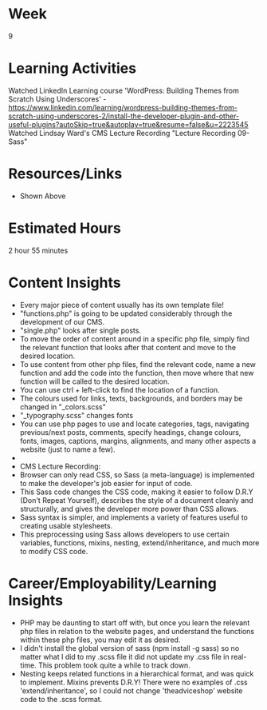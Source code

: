 # Week
9
# Learning Activities
Watched LinkedIn Learning course 'WordPress: Building Themes from Scratch Using Underscores' - https://www.linkedin.com/learning/wordpress-building-themes-from-scratch-using-underscores-2/install-the-developer-plugin-and-other-useful-plugins?autoSkip=true&autoplay=true&resume=false&u=2223545        
Watched Lindsay Ward's CMS Lecture Recording "Lecture Recording 09- Sass"
# Resources/Links
- Shown Above
# Estimated Hours
2 hour 55 minutes
# Content Insights
- Every major piece of content usually has its own template file!       
- "functions.php" is going to be updated considerably through the development of our CMS.       
- "single.php" looks after single posts.       
- To move the order of content around in a specific php file, simply find the relevant function that looks after that content and move to the desired location.      
- To use content from other php files, find the relevant code, name a new function and add the code into the function, then move where that new function will be called to the desired location.        
- You can use ctrl + left-click to find the location of a function.      
- The colours used for links, texts, backgrounds, and borders may be changed in "_colors.scss"       
- "_typography.scss" changes fonts       
- You can use php pages to use and locate categories, tags, navigating previous/next posts, comments, specify headings, change colours, fonts, images, captions, margins, alignments, and many other aspects a website (just to name a few).      
-         
- CMS Lecture Recording:      
- Browser can only read CSS, so Sass (a meta-language) is implemented to make the developer's job easier for input of code.      
- This Sass code changes the CSS code, making it easier to follow D.R.Y (Don't Repeat Yourself), describes the style of a document cleanly and structurally, and gives the developer more power than CSS allows.      
- Sass syntax is simpler, and implements a variety of features useful to creating usable stylesheets.      
- This preprocessing using Sass allows developers to use certain variables, functions, mixins, nesting, extend/inheritance, and much more to modify CSS code.     
# Career/Employability/Learning Insights
- PHP may be daunting to start off with, but once you learn the relevant php files in relation to the website pages, and understand the functions within these php files, you may edit it as desired.      
- I didn't install the global version of sass (npm install -g sass) so no matter what I did to my .scss file it did not update my .css file in real-time. This problem took quite a while to track down.     
- Nesting keeps related functions in a hierarchical format, and was quick to implement. Mixins prevents D.R.Y! There were no examples of .css 'extend/inheritance', so I could not change 'theadviceshop' website code to the .scss format.     